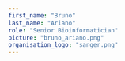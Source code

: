```yaml
---
first_name: "Bruno"
last_name: "Ariano"
role: "Senior Bioinformatician"
picture: "bruno_ariano.png"
organisation_logo: "sanger.png"
---
```

